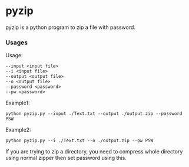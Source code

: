 # pyzip

pyzip is a python program to zip a file with password.

### Usages
Usage:
```
--input <input file>
--i <input file>
--output <output file>
--o <output file>
--password <password>
--pw <password>
```

Example1:
```
python pyzip.py --input ./Text.txt --output ./output.zip --password PSW
```
Example2:
```
python pyzip.py --i ./Text.txt --o ./output.zip --pw PSW
```

If you are trying to zip a directory,
you need to compress whole directory using normal zipper then set password using this.
